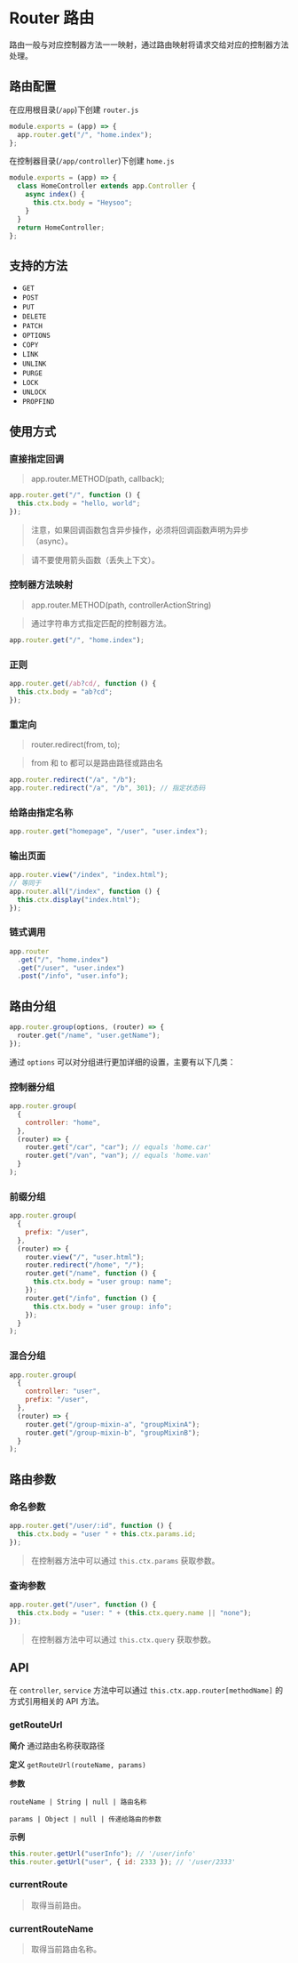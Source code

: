 # Router 路由

路由一般与对应控制器方法一一映射，通过路由映射将请求交给对应的控制器方法处理。

## 路由配置

在应用根目录(`/app`)下创建 `router.js`

```js
module.exports = (app) => {
  app.router.get("/", "home.index");
};
```

在控制器目录(`/app/controller`)下创建 `home.js`

```js
module.exports = (app) => {
  class HomeController extends app.Controller {
    async index() {
      this.ctx.body = "Heysoo";
    }
  }
  return HomeController;
};
```

## 支持的方法

- `GET`
- `POST`
- `PUT`
- `DELETE`
- `PATCH`
- `OPTIONS`
- `COPY`
- `LINK`
- `UNLINK`
- `PURGE`
- `LOCK`
- `UNLOCK`
- `PROPFIND`

## 使用方式

### 直接指定回调

> app.router.METHOD(path, callback);

```js
app.router.get("/", function () {
  this.ctx.body = "hello, world";
});
```

> 注意，如果回调函数包含异步操作，必须将回调函数声明为异步（async）。

> 请不要使用箭头函数（丢失上下文）。

### 控制器方法映射

> app.router.METHOD(path, controllerActionString)

> 通过字符串方式指定匹配的控制器方法。

```js
app.router.get("/", "home.index");
```

### 正则

```js
app.router.get(/ab?cd/, function () {
  this.ctx.body = "ab?cd";
});
```

### 重定向

> router.redirect(from, to);

> from 和 to 都可以是路由路径或路由名

```js
app.router.redirect("/a", "/b");
app.router.redirect("/a", "/b", 301); // 指定状态码
```

### 给路由指定名称

```js
app.router.get("homepage", "/user", "user.index");
```

### 输出页面

```js
app.router.view("/index", "index.html");
// 等同于
app.router.all("/index", function () {
  this.ctx.display("index.html");
});
```

### 链式调用

```js
app.router
  .get("/", "home.index")
  .get("/user", "user.index")
  .post("/info", "user.info");
```

## 路由分组

```js
app.router.group(options, (router) => {
  router.get("/name", "user.getName");
});
```

通过 `options` 可以对分组进行更加详细的设置，主要有以下几类：

### 控制器分组

```js
app.router.group(
  {
    controller: "home",
  },
  (router) => {
    router.get("/car", "car"); // equals 'home.car'
    router.get("/van", "van"); // equals 'home.van'
  }
);
```

### 前缀分组

```js
app.router.group(
  {
    prefix: "/user",
  },
  (router) => {
    router.view("/", "user.html");
    router.redirect("/home", "/");
    router.get("/name", function () {
      this.ctx.body = "user group: name";
    });
    router.get("/info", function () {
      this.ctx.body = "user group: info";
    });
  }
);
```

### 混合分组

```js
app.router.group(
  {
    controller: "user",
    prefix: "/user",
  },
  (router) => {
    router.get("/group-mixin-a", "groupMixinA");
    router.get("/group-mixin-b", "groupMixinB");
  }
);
```

## 路由参数

### 命名参数

```js
app.router.get("/user/:id", function () {
  this.ctx.body = "user " + this.ctx.params.id;
});
```

> 在控制器方法中可以通过 `this.ctx.params` 获取参数。

### 查询参数

```js
app.router.get("/user", function () {
  this.ctx.body = "user: " + (this.ctx.query.name || "none");
});
```

> 在控制器方法中可以通过 `this.ctx.query` 获取参数。

## API

在 `controller`, `service` 方法中可以通过 `this.ctx.app.router[methodName]` 的方式引用相关的 API 方法。

### getRouteUrl

**简介** 通过路由名称获取路径

**定义** `getRouteUrl(routeName, params)`

**参数**

`routeName | String | null | 路由名称`

`params | Object | null | 传递给路由的参数`

**示例**

```js
this.router.getUrl("userInfo"); // '/user/info'
this.router.getUrl("user", { id: 2333 }); // '/user/2333'
```

### currentRoute

> 取得当前路由。

### currentRouteName

> 取得当前路由名称。
